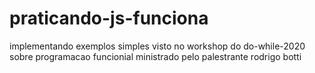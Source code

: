 # praticando-js-funciona
 implementando exemplos simples visto no workshop do do-while-2020 sobre programacao funcionial ministrado pelo palestrante rodrigo botti
